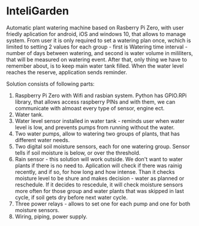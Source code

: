 # InteliGarden
Automatic plant watering machine based on Rasberry Pi Zero, with user friedly aplication for android, iOS and windows 10, that allows to manage system. From user it is only required to set a watering plan once, wchich is limited to setting 2 values for each group - first is Watering time interval - number of days between watering, and second is water volume in mililiters, that will be measured on watering event.
After that, only thing we have to remember about, is to keep main water tank filled. When the water level reaches the reserve, application sends reminder.

Solution consists of following parts:

1. Raspberry Pi Zero with Wifi and rasbian system. Python has GPIO.RPi library, that allows access raspberry PINs and with them, we can      communicate with almoast every type of sensor, engine ect. 
2. Water tank.
3. Water level sensor installed in water tank - reminds user when water level is low, and prevents pumps from running without the water.
4. Two water pumps, allow to watering two groups of plants, that has different water needs.
5. Two digital soil moisture sensors, each for one watering group. Sensor tells if soil moisture is below, or over the threshold.
6. Rain sensor - this solution will work outside. We don't want to water plants if there is no need to. Aplication will check if there        was rainig recently, and if so, for how long and how intense. Than it checks moisture level to be shure and makes decision - water as      planned or reschedule. If it decides to rescedule, it will check moisture sensors more often for those group and water plants that was    skipped in last cycle, if soil gets dry before next water cycle. 
7. Three power relays - allows to set one for each pump and one for both moisture sensors.
8. Wiring, piping, power supply.
